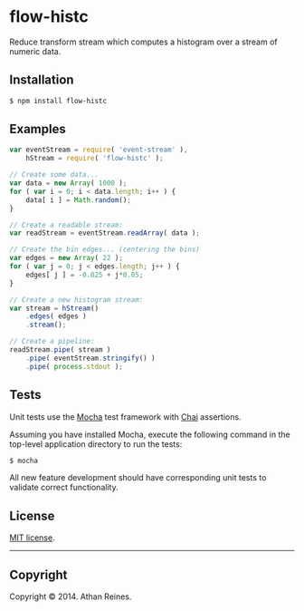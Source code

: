 flow-histc
==========

Reduce transform stream which computes a histogram over a stream of numeric data.


## Installation

``` bash
$ npm install flow-histc
```


## Examples

``` javascript
var eventStream = require( 'event-stream' ),
	hStream = require( 'flow-histc' );

// Create some data...
var data = new Array( 1000 );
for ( var i = 0; i < data.length; i++ ) {
	data[ i ] = Math.random();
}

// Create a readable stream:
var readStream = eventStream.readArray( data );

// Create the bin edges... (centering the bins)
var edges = new Array( 22 );
for ( var j = 0; j < edges.length; j++ ) {
	edges[ j ] = -0.025 + j*0.05;
}

// Create a new histogram stream:
var stream = hStream()
	.edges( edges )
	.stream();

// Create a pipeline:
readStream.pipe( stream )
	.pipe( eventStream.stringify() )
	.pipe( process.stdout );
```

## Tests

Unit tests use the [Mocha](http://mochajs.org/) test framework with [Chai](http://chaijs.com) assertions.

Assuming you have installed Mocha, execute the following command in the top-level application directory to run the tests:

``` bash
$ mocha
```

All new feature development should have corresponding unit tests to validate correct functionality.


## License

[MIT license](http://opensource.org/licenses/MIT). 


---
## Copyright

Copyright &copy; 2014. Athan Reines.

